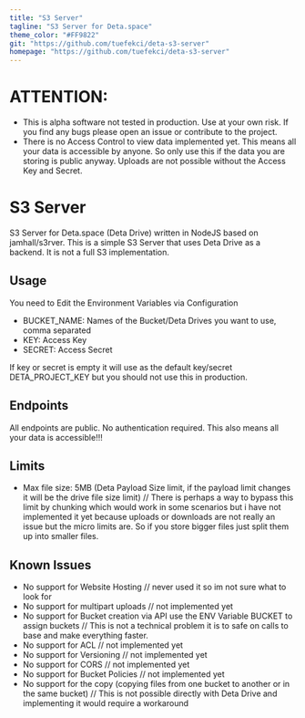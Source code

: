 ```yaml
---
title: "S3 Server"
tagline: "S3 Server for Deta.space"
theme_color: "#FF9822"
git: "https://github.com/tuefekci/deta-s3-server"
homepage: "https://github.com/tuefekci/deta-s3-server"
---
```


# ATTENTION:
- This is alpha software not tested in production. Use at your own risk. If you find any bugs please open an issue or contribute to the project. 
- There is no Access Control to view data implemented yet. This means all your data is accessible by anyone. So only use this if the data you are storing is public anyway. Uploads are not possible without the Access Key and Secret.

# S3 Server	
S3 Server for Deta.space (Deta Drive) written in NodeJS based on jamhall/s3rver. This is a simple S3 Server that uses Deta Drive as a backend. It is not a full S3 implementation.

## Usage
You need to Edit the Environment Variables via Configuration
- BUCKET_NAME: Names of the Bucket/Deta Drives you want to use, comma separated
- KEY: Access Key
- SECRET: Access Secret

If key or secret is empty it will use as the default key/secret DETA_PROJECT_KEY but you should not use this in production.

## Endpoints
All endpoints are public. No authentication required. This also means all your data is accessible!!!

## Limits
- Max file size: 5MB (Deta Payload Size limit, if the payload limit changes it will be the drive file size limit) // There is perhaps a way to bypass this limit by chunking which would work in some scenarios but i have not implemented it yet because uploads or downloads are not really an issue but the micro limits are. So if you store bigger files just split them up into smaller files.

## Known Issues
- No support for Website Hosting // never used it so im not sure what to look for
- No support for multipart uploads // not implemented yet
- No support for Bucket creation via API use the ENV Variable BUCKET to assign buckets // This is not a technical problem it is to safe on calls to base and make everything faster.
- No support for ACL // not implemented yet
- No support for Versioning // not implemented yet
- No support for CORS // not implemented yet
- No support for Bucket Policies // not implemented yet
- No support for the copy (copying files from one bucket to another or in the same bucket) // This is not possible directly with Deta Drive and implementing it would require a workaround
